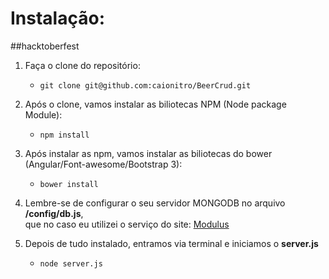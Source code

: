 # Instalação:
##hacktoberfest

1. Faça o clone do repositório:
	* ``` git clone git@github.com:caionitro/BeerCrud.git ```

2. Após o clone, vamos instalar as biliotecas NPM (Node package Module):
	* ``` npm install ```

3. Após instalar as npm, vamos instalar as biliotecas do bower (Angular/Font-awesome/Bootstrap 3): 
	* ``` bower install ```

4. Lembre-se de configurar o seu servidor MONGODB no arquivo **/config/db.js**,   
que no caso eu utilizei o serviço do site: [Modulus](https://modulus.io/)

5. Depois de tudo instalado, entramos via terminal e iniciamos o **server.js** 
	* ``` node server.js ```

